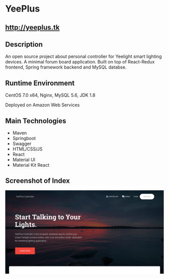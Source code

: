 # YeePlus
## http://yeeplus.tk

## Description
An open source project about personal controller for Yeelight smart lighting devices. A minimal forum board application. Built on top of React-Redux frontend, Spring framework backend and MySQL databse.

## Runtime Environment
CentOS 7.0 x64, Nginx, MySQL 5.6, JDK 1.8

Deployed on Amazon Web Services

## Main Technologies
- Maven
- Springboot
- Swagger
- HTML/CSS/JS
- React
- Material UI
- Material Kit React

## Screenshot of Index
![Website Index](https://github.com/wayneho25/YeePlus/raw/master/screenshot/index.png)
